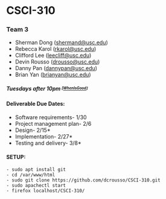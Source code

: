 # CSCI-310

### Team 3
 - Sherman Dong ([shermand@usc.edu](mailto:shermand@usc.edu))
 - Rebecca Karol ([rkarol@usc.edu](mailto:rkarol@usc.edu))
 - Clifford Lee ([leecliff@usc.edu](mailto:leecliff@usc.edu))
 - Devin Rousso ([drousso@usc.edu](mailto:drousso@usc.edu))
 - Danny Pan ([dannypan@usc.edu](mailto:dannypan@usc.edu))
 - Brian Yan ([brianyan@usc.edu](mailto:brianyan@usc.edu))

##### Tuesdays after 10pm <sup><sub>[[WhenIsGood](http://whenisgood.net/jk27zpz/results/sf3x4eg)]</sub></sup>

#### Deliverable Due Dates:
   - Software requirements- 1/30 </br>
   - Project management plan- 2/6 </br>
   - Design- 2/15* </br>
   - Implementation- 2/27* </br>
   - Testing and delivery- 3/8* </br>


#### SETUP:
	- sudo apt install git
	- cd /var/www/html
	- sudo git clone https://github.com/dcrousso/CSCI-310.git
	- sudo apachectl start
	- firefox localhost/CSCI-310/
